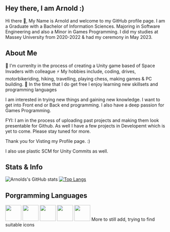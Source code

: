 ## Hey there, I am Arnold :)

Hi there 👋, My Name is Arnold and welcome to my GitHub profile page. I am a Graduate with a Bachelor of Information Sciences. Majoring in Software Engineering and also a Minor in Games Programming. 
I did my studies at Massey University from 2020-2022 & had my ceremony in May 2023.

## About Me 
🌱 I'm currenlty in the process of creating a Unity game based of Space Invaders with colleague
⚡ My hobbies include, coding, drives, motorbikeriding, hiking, travelling, playing chess, making games & PC building.
🔭 In the time that I do get free I enjoy learning new skillsets and programming languages

I am interested in trying new things and gaining new knowledge. I want to get into Front end or Back end programming. I also have a deep passion for Games Programming.

FYI: I am in the process of uploading past projects and making them look presentable for Github. As well I have a few projects in Developemt which is yet to come. Please stay tuned for more.

Thank you for Visting my Profile page. :)

I also use plastic SCM for Unity Commits as well. 

## Stats & Info
![Arnolds's GitHub stats](https://github-readme-stats.vercel.app/api?username=MrArnoldInTech&show_icons=true&theme=radical) 
[![Top Langs](https://github-readme-stats.vercel.app/api/top-langs/?username=MrArnoldInTech&theme=radical&layout=compact)](https://github.com/anuraghazra/github-readme-stats)


## Porgramming Languages 
<p align="left">
<img height = 50 src="https://cdn.jsdelivr.net/gh/devicons/devicon/icons/c/c-original.svg" />
<img height = 50 src="https://cdn.jsdelivr.net/gh/devicons/devicon/icons/cplusplus/cplusplus-original.svg" />
<img height = 50 src="https://cdn.jsdelivr.net/gh/devicons/devicon/icons/java/java-original-wordmark.svg" />
<img height = 50  src="https://cdn.jsdelivr.net/npm/devicons@1.8.0/!SVG/prolog.svg" />
<img height = 50 src="https://cdn.jsdelivr.net/gh/devicons/devicon/icons/python/python-original-wordmark.svg" />
More to still add, trying to find suitable icons
</p>


<!--
**/Arnold-2020** is a ✨ _special_ ✨ repository because its `README.md` (this file) appears on your GitHub profile.

Here are some ideas to get you started:

- 🔭 I’m currently working on ...
- 🌱 I’m currently learning ...
- 👯 I’m looking to collaborate on ...
- 🤔 I’m looking for help with ...
- 💬 Ask me about ...
- 📫 How to reach me: ...
- 😄 Pronouns: ...
- ⚡ Fun fact: ...
-->
